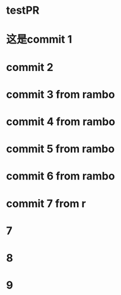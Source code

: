 # testPR
# 这是commit 1
# commit 2
# commit 3 from rambo
# commit 4 from rambo
# commit 5 from rambo
# commit 6 from rambo
# commit 7 from r
# 7
# 8
# 9

